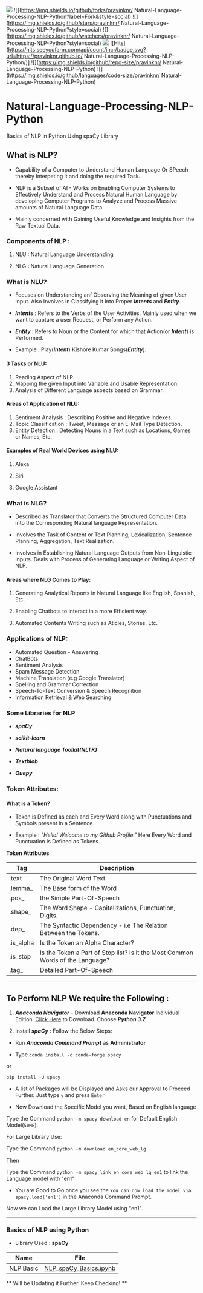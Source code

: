 ![](https://img.shields.io/github/followers/pravinknr?label=Follow%40pravinknr&style=social)
![](https://img.shields.io/github/forks/pravinknr/
Natural-Language-Processing-NLP-Python?label=Fork&style=social)
![](https://img.shields.io/github/stars/pravinknr/
Natural-Language-Processing-NLP-Python?style=social)
![](https://img.shields.io/github/watchers/pravinknr/
Natural-Language-Processing-NLP-Python?style=social)
![](https://img.shields.io/github/issues/pravinknr/DataScience_R_Codes)
![Hits](https://hits.seeyoufarm.com/api/count/incr/badge.svg?url=https://pravinknr.github.io/
Natural-Language-Processing-NLP-Python/)]
![](https://img.shields.io/github/repo-size/pravinknr/
Natural-Language-Processing-NLP-Python)
![](https://img.shields.io/github/languages/code-size/pravinknr/
Natural-Language-Processing-NLP-Python)


# Natural-Language-Processing-NLP-Python
Basics of NLP in Python Using spaCy Library

## What is NLP?

* Capability of a Computer to Understand Human Language Or SPeech thereby Interpeting it and doing the required Task.

* NLP is a Subset of AI - Works on Enabling Computer Systems to Effectively Understand and Process Natural Human Language by developing Computer Programs to Analyze and Process Massive amounts of Natural Language Data.

* Mainly concerned with Gaining Useful Knowledge and Insights from the Raw Textual Data.

### Components of NLP :

1. NLU : Natural Language Understanding

2. NLG : Natural Language Generation

### What is NLU?

* Focuses on Understanding anf Observing the Meaning of given User Input. Also Involves in Classifying it into Proper **_Intents_** and **_Entity_**.

+ **_Intents_** : Refers to the Verbs of the User Activities. Mainly used when we want to capture a user Request, or Perform any Action.

+ **_Entity_** : Refers to Noun or the Content for which that Action(or **_Intent_**) is Performed.

* Example : Play(**_Intent_**) Kishore Kumar Songs(**_Entity_**).

#### 3 Tasks or NLU:

1. Reading Aspect of NLP.
2. Mapping the given Input into Variable and Usable Representation.
3. Analysis of Different Language aspects based on Grammar.

#### Areas of Application of NLU:

1. Sentiment Analysis : Describing Positive and Negative Indexes.
2. Topic Classification : Tweet, Message or an E-Mail Type Detection.
3. Entity Detection : Detecting Nouns in a Text such as Locations, Games or Names, Etc.

#### Examples of Real World Devices using NLU:

1. Alexa

2. Siri

3. Google Assistant


### What is NLG?

* Described as Translator that Converts the Structured Computer Data into the Corresponding Natural language Representation.

* Involves the Task of Content or Text Planning, Lexicalization, Sentence Planning, Aggregation, Text Realization.

* Involves in Establishing Natural Language Outputs from Non-Linguistic Inputs. Deals with Process of Generating Language or Writing Aspect of NLP.


#### Areas where NLG Comes to Play:

1. Generating Analytical Reports in Natural Language like English, Spanish, Etc.

2. Enabling Chatbots to interact in a more Efficient way.

3. Automated Contents Writing such as Aticles, Stories, Etc.

### Applications of NLP:

* Automated Question - Answering
* ChatBots
* Sentiment Analysis
* Spam Message Detection
* Machine Translation (e.g Google Translator)
* Spelling and Grammar Correction
* Speech-To-Text Conversion & Speech Recognition
* Information Retrieval & Web Searching

### Some Libraries for NLP

- **_spaCy_**

- **_scikit-learn_**

- **_Natural language Toolkit(NLTK)_**

- **_Textblob_**

- **_Quepy_**

### Token Attributes:

#### What is a Token?
* Token is Defined as each and Every Word along with Punctuations and Symbols present in a Sentence.

* Example : *"Hello! Welcome to my Github Profile."* Here Every Word and Punctuation is Defined as Tokens.

**Token Attributes**

| Tag | Description|
| --- | --- |
| .text | The Original Word Text |
| .lemma_ | The Base form of the Word |
| .pos_ | the Simple Part-Of-Speech |
| .shape_ | The Word Shape - Capitalizations, Punctuation, Digits. |
| .dep_ | The Syntactic Dependency - i.e The Relation Between the Tokens. |
| .is_alpha | Is the Token an Alpha Character? |
| .is_stop | Is the Token a Part of Stop list? Is it the Most Common Words of the Language? |
| .tag_ | Detailed Part-Of-Speech |



***

## To Perform NLP We require the Following :

1. **_Anaconda Navigator_** - Download **Anaconda Navigator** Individual Edition. [Click Here](https://www.anaconda.com/products/individual) to Download. Choose **_Python 3.7_**

2. Install **_spaCy_** : Follow the Below Steps:

* Run **_Anaconda Command Prompt_** as **Administrator**

* Type `conda install -c conda-forge spacy`

or

`pip install -U spacy`

* A list of Packages will be Displayed and Asks our Approval to Proceed Further. Just type `y` and press `Enter`

* Now Download the Specific Model you want, Based on English language

Type the Command `python -m spacy download en`  for Default English Model(`50MB`).

For Large Library Use:

Type the Command `python -m download en_core_web_lg`

Then

Type the Command `python -m spacy link en_core_web_lg en1` to link the Language model with "en1"

* You are Good to Go once you see the `You can now load the model via spacy.load('en1')` in the Anaconda Command Prompt.

Now we can Load the Large Library Model using "en1". 

*** 

### Basics of NLP using Python

* Library Used : **spaCy**

| Name | File |
| --- | --- |
| NLP Basic | [NLP_spaCy_Basics.ipynb](https://github.com/pravinknr/Natural-Language-Processing-NLP-Python/blob/master/NLP_spaCy_Basics.ipynb) |

** Will be Updating it Further. Keep Checking! **